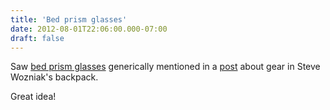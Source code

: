 ```yaml
---
title: 'Bed prism glasses'
date: 2012-08-01T22:06:00.000-07:00
draft: false
---
```


Saw [bed prism glasses](http://www.amazon.com/gp/search/ref=sr_ex_n_0?rh=i%3Aaps%2Ck%3APrism+glasses&keywords=Prism+glasses&ie=UTF8&qid=1343833956) generically mentioned in a [post](http://boingboing.net/2012/07/17/steve-wozniaks-travel-backpa.html) about gear in Steve Wozniak's backpack.  
  
Great idea!